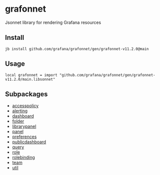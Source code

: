 # grafonnet

Jsonnet library for rendering Grafana resources
## Install

```
jb install github.com/grafana/grafonnet/gen/grafonnet-v11.2.0@main
```

## Usage

```jsonnet
local grafonnet = import "github.com/grafana/grafonnet/gen/grafonnet-v11.2.0/main.libsonnet"
```


## Subpackages

* [accesspolicy](accesspolicy/index.md)
* [alerting](alerting/index.md)
* [dashboard](dashboard/index.md)
* [folder](folder.md)
* [librarypanel](librarypanel/index.md)
* [panel](panel/index.md)
* [preferences](preferences.md)
* [publicdashboard](publicdashboard.md)
* [query](query/index.md)
* [role](role.md)
* [rolebinding](rolebinding.md)
* [team](team.md)
* [util](util.md)
